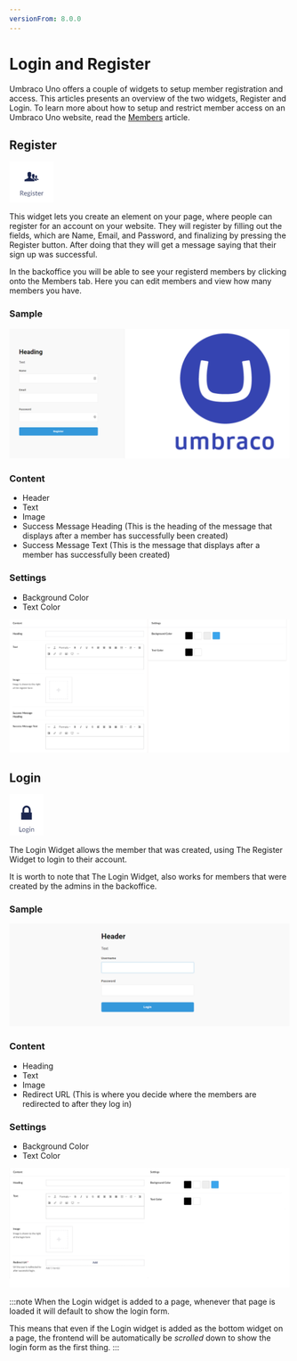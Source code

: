 ```yaml
---
versionFrom: 8.0.0
---
```


# Login and Register

Umbraco Uno offers a couple of widgets to setup member registration and access. This articles presents an overview of the two widgets, Register and Login. To learn more about how to setup and restrict member access on an Umbraco Uno website, read the [Members](../../../../Manage-Users/Members) article.

## Register

![Register widget icon](images/The-Register-Widget.png)

This widget lets you create an element on your page, where people can register for an account on your website.
They will register by filling out the fields, which are Name, Email, and Password, and finalizing by pressing the Register button. After doing that they will get a message saying that their sign up was successful.

In the backoffice you will be able to see your registerd members by clicking onto the Members tab. Here you can edit members and view how many members you have.

### Sample

![Example of a Register form on the frontend](images/Regiseter-element.png)

### Content

- Header
- Text
- Image
- Success Message Heading (This is the heading of the message that displays after a member has successfully been created)
- Success Message Text (This is the message that displays after a member has successfully been created)

### Settings

- Background Color
- Text Color

![Register Backoffice](images/Register-final.png)

## Login

![Login widget icon](images/The-Login-Widget.png)

The Login Widget allows the member that was created, using The Register Widget to login to their account.

It is worth to note that The Login Widget, also works for members that were created by the admins in the backoffice.

### Sample

![Frontend example of a Login form](images/login-prompt.png)

### Content

- Heading
- Text
- Image
- Redirect URL (This is where you decide where the members are redirected to after they log in)

### Settings

- Background Color
- Text Color

![Login Backoffice](images/Login-final.png)

:::note
When the Login widget is added to a page, whenever that page is loaded it will default to show the login form.

This means that even if the Login widget is added as the bottom widget on a page, the frontend will be automatically be *scrolled* down to show the login form as the first thing.
:::

